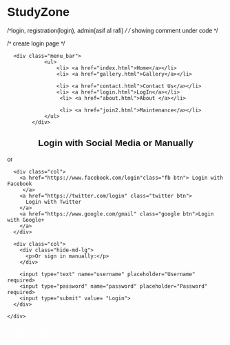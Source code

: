 # StudyZone
/*login, registration(login), admin(asif al rafi) */
/* showing comment under code */


/* create login page */
<!DOCTYPE html>
<html>
<head>
    <title>Login</title>
    <link rel="stylesheet" href="css/style.css"/>
<meta name="viewport" content="width=device-width, initial-scale=1">
<link rel="stylesheet" href="https://cdnjs.cloudflare.com/ajax/libs/font-awesome/4.7.0/css/font-awesome.min.css">
<style>
body {
  font-family: Arial, Helvetica, sans-serif;
}

* {
  box-sizing: border-box;
}

/* style the container */
.container {
  position: relative;
  border-radius: 5px;
  background-color: #f2f2f2;
  padding: 20px 0 30px 0;
} 

/* style inputs and link buttons */
input,
.btn {
  width: 100%;
  padding: 12px;
  border: none;
  border-radius: 4px;
  margin: 5px 0;
  opacity: 0.85;
  display: inline-block;
  font-size: 17px;
  line-height: 20px;
  text-decoration: none; /* remove underline from anchors */
}

input:hover,
.btn:hover {
  opacity: 1;
}

/* add appropriate colors to fb, twitter and google buttons */
.fb {
  background-color: #3B5998;
  color: white;
}

.twitter {
  background-color: #55ACEE;
  color: white;
}

.google {
  background-color: #dd4b39;
  color: white;
}

/* style the submit button */
input[type=submit] {
  background-color: green;
  color: white;
  cursor: pointer;
}

input[type=submit]:hover {
  background-color: #45a049;
}

/* Two-column layout */
.col {
  float: left;
  width: 50%;
  margin: auto;
  padding: 0 50px;
  margin-top: 6px;
}

/* Clear floats after the columns */
.row:after {
  content: "";
  display: table;
  clear: both;
}

/* vertical line */
.vl {
  position: absolute;
  left: 50%;
  transform: translate(-50%);
  border: 2px solid #ddd;
  height: 175px;
}

/* text inside the vertical line */
.vl-innertext {
  position: absolute;
  top: 50%;
  transform: translate(-50%, -50%);
  background-color: #f1f1f1;
  border: 1px solid #ccc;
  border-radius: 50%;
  padding: 8px 10px;
}

/* hide some text on medium and large screens */
.hide-md-lg {
  display: none;
}

/* bottom container */
.bottom-container {
  text-align: center;
  background-color: forestgreen;
  border-radius: 0px 0px 4px 4px;
}

/* Responsive layout - when the screen is less than 650px wide, make the two columns stack on top of each other instead of next to each other */
@media screen and (max-width: 650px) {
  .col {
    width: 100%;
    margin-top: 0;
  }
  /* hide the vertical line */
  .vl {
    display: none;
  }
  /* show the hidden text on small screens */
  .hide-md-lg {
    display: block;
    text-align: center;
  }
}
</style>
</head>
<body>

      <div class="menu_bar">
                <ul>
                    <li> <a href="index.html">Home</a></li>
                    <li> <a href="gallery.html">Gallery</a></li>
                     
                    <li> <a href="contact.html">Contact Us</a></li>
                    <li> <a href="login.html">LogIn</a></li>
                     <li> <a href="about.html">About </a></li>
                    
                     <li> <a href="join2.html">Maintenance</a></li>
                </ul>
            </div>
            
    
<div class="container">
  <form action="">
    <div class="row">
      <h2 style="text-align:center">Login with Social Media or Manually</h2>
      <div class="vl">
        <span class="vl-innertext">or</span>
      </div>

      <div class="col">
        <a href="https://www.facebook.com/login"class="fb btn"> Login with Facebook
         </a>
        <a href="https://twitter.com/login" class="twitter btn">
          Login with Twitter
        </a>
        <a href="https://www.google.com/gmail" class="google btn">Login with Google+
        </a>
      </div>

      <div class="col">
        <div class="hide-md-lg">
          <p>Or sign in manually:</p>
        </div>

        <input type="text" name="username" placeholder="Username" required>
        <input type="password" name="password" placeholder="Password" required>
        <input type="submit" value= "Login">
      </div>
      
    </div>
  </form>
</div>

<div class="bottom-container">
  <div class="row">
    <div class="col">
      <a href="joinn.html" style="color:white" class="btn">Create Account</a>
    </div>
    <div class="col">
      <a href="#" style="color:white" class="btn">Forgot password?</a>
    </div>
  </div>
</div>

</body>
</html>


